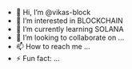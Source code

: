 - 👋 Hi, I’m @vikas-block
- 👀 I’m interested in BLOCKCHAIN
- 🌱 I’m currently learning SOLANA
- 💞️ I’m looking to collaborate on ...
- 📫 How to reach me ...
- ⚡ Fun fact: ...
<!---
vikas-block/vikas-block is a ✨ special ✨ repository because its `README.md` (this file) appears on your GitHub profile.
You can click the Preview link to take a look at your changes.
--->
